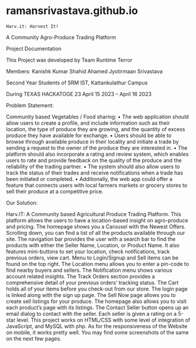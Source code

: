 # ramansrivastava.github.io
    Harv.it: Harvest It!
A Community Agro-Produce Trading Platform

Project Documentation

This Project was developed by
Team Runtime Terror

Members:
Kanishk Kumar
Shahid Ahamed
Jyotirmaan Srivastava

Second Year Students of
SRM IST, Kattankulathur Campus

During
TEXAS HACKATOGE 23
April 15 2023 – April 16 2023
 

Problem Statement:

Community based Vegetables / Food sharing:
•	The web application should allow users to create a profile, and include information such as their location, the type of produce they are growing, and the quantity of excess produce they have available for exchange.
•	Users should be able to browse through available produce in their locality and initiate a trade by sending a request to the owner of the produce they are interested in. 
•	The platform should also incorporate a rating and review system, which enables users to rate and provide feedback on the quality of the produce and the reliability of the trading partner. 
•	The system should also allow users to track the status of their trades and receive notifications when a trade has been initiated or completed. 
•	Additionally, the web app could offer a feature that connects users with local farmers markets or grocery stores to sell their produce at a competitive price.
 

Our Solution:

Harv.IT: A Community based Agricultural Produce Trading Platform. This platform allows the users to have a location-based insight on agro-produce and pricing.
The homepage shows you a Carousel with the Newest Offers. Scrolling down, you can find a list of all the products available through our site.
The navigation bar provides the user with a search bar to find the products with either the Seller Name, Location, or Product Name. It also features mini-buttons to set your location, check notifications, track previous orders, view cart. Menu to Login/Signup and Sell items can be found on the top right.
The Location menu allows you to enter a pin-code to find nearby buyers and sellers.
The Notification menu shows various account related insights.
The Track Orders section provides a comprehensive detail of your previous orders’ tracking status.
The Cart holds all of your items before you check-out from our store.
The login page is linked along with the sign up page.
The Sell Now page allows you to create sell listings for your produce.
The homepage also allows you to visit each product’s page with its listings.
The Contact Seller button opens up an email dialog to contact with the seller.
Each seller is given a rating on a 5-star level.
This project works on HTML/CSS with some level of integration of JavaScript, and MySQL with php.
As for the responsiveness of the Website on mobile, it works pretty well. You may find some screenshots of the same on the next few pages.        
